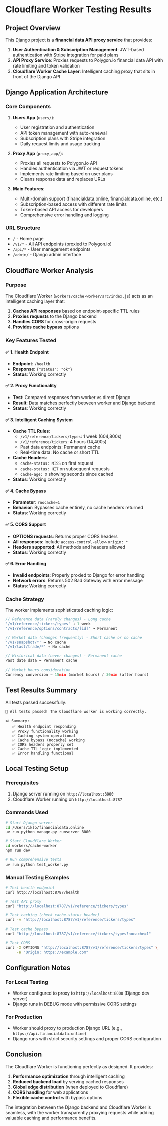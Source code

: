 # Cloudflare Worker Testing Results

## Project Overview

This Django project is a **financial data API proxy service** that provides:

1. **User Authentication & Subscription Management**: JWT-based authentication with Stripe integration for paid plans
2. **API Proxy Service**: Proxies requests to Polygon.io financial data API with rate limiting and token validation
3. **Cloudflare Worker Cache Layer**: Intelligent caching proxy that sits in front of the Django API

## Django Application Architecture

### Core Components

1. **Users App** (`users/`):
   - User registration and authentication
   - API token management with auto-renewal
   - Subscription plans with Stripe integration
   - Daily request limits and usage tracking

2. **Proxy App** (`proxy_app/`):
   - Proxies all requests to Polygon.io API
   - Handles authentication via JWT or request tokens
   - Implements rate limiting based on user plans
   - Cleans response data and replaces URLs

3. **Main Features**:
   - Multi-domain support (financialdata.online, financialdata.online, etc.)
   - Subscription-based access with different rate limits
   - Token-based API access for developers
   - Comprehensive error handling and logging

### URL Structure

- `/` - Home page
- `/v1/*` - All API endpoints (proxied to Polygon.io)
- `/api/*` - User management endpoints
- `/admin/` - Django admin interface

## Cloudflare Worker Analysis

### Purpose
The Cloudflare Worker (`workers/cache-worker/src/index.js`) acts as an intelligent caching layer that:

1. **Caches API responses** based on endpoint-specific TTL rules
2. **Proxies requests** to the Django backend
3. **Handles CORS** for cross-origin requests
4. **Provides cache bypass** options

### Key Features Tested

#### ✅ 1. Health Endpoint
- **Endpoint**: `/health`
- **Response**: `{"status": "ok"}`
- **Status**: Working correctly

#### ✅ 2. Proxy Functionality
- **Test**: Compared responses from worker vs direct Django
- **Result**: Data matches perfectly between worker and Django backend
- **Status**: Working correctly

#### ✅ 3. Intelligent Caching System
- **Cache TTL Rules**:
  - `/v1/reference/tickers/types`: 1 week (604,800s)
  - `/v1/reference/tickers`: 4 hours (14,400s)
  - Past data endpoints: Permanent cache
  - Real-time data: No cache or short TTL
- **Cache Headers**: 
  - `cache-status: MISS` on first request
  - `cache-status: HIT` on subsequent requests
  - `cache-age: X` showing seconds since cached
- **Status**: Working correctly

#### ✅ 4. Cache Bypass
- **Parameter**: `?nocache=1`
- **Behavior**: Bypasses cache entirely, no cache headers returned
- **Status**: Working correctly

#### ✅ 5. CORS Support
- **OPTIONS requests**: Returns proper CORS headers
- **All responses**: Include `access-control-allow-origin: *`
- **Headers supported**: All methods and headers allowed
- **Status**: Working correctly

#### ✅ 6. Error Handling
- **Invalid endpoints**: Properly proxied to Django for error handling
- **Network errors**: Returns 502 Bad Gateway with error message
- **Status**: Working correctly

### Cache Strategy

The worker implements sophisticated caching logic:

```javascript
// Reference data (rarely changes) - Long cache
'/v1/reference/tickers/types' → 1 week
'/v1/reference/options/contracts/[id]' → Permanent

// Market data (changes frequently) - Short cache or no cache
'/v1/snapshot/*' → No cache
'/v1/last/trade/*' → No cache

// Historical data (never changes) - Permanent cache
Past date data → Permanent cache

// Market hours consideration
Currency conversion → 15min (market hours) / 30min (after hours)
```

## Test Results Summary

All tests passed successfully:

```
🎉 All tests passed! The Cloudflare worker is working correctly.

📊 Summary:
   ✅ Health endpoint responding
   ✅ Proxy functionality working  
   ✅ Caching system operational
   ✅ Cache bypass (nocache) working
   ✅ CORS headers properly set
   ✅ Cache TTL logic implemented
   ✅ Error handling functional
```

## Local Testing Setup

### Prerequisites
1. Django server running on `http://localhost:8000`
2. Cloudflare Worker running on `http://localhost:8787`

### Commands Used
```bash
# Start Django server
cd /Users/iklo/financialdata.online
uv run python manage.py runserver 8000

# Start Cloudflare Worker
cd workers/cache-worker
npm run dev

# Run comprehensive tests
uv run python test_worker.py
```

### Manual Testing Examples
```bash
# Test health endpoint
curl http://localhost:8787/health

# Test API proxy
curl "http://localhost:8787/v1/reference/tickers/types"

# Test caching (check cache-status header)
curl -v "http://localhost:8787/v1/reference/tickers/types"

# Test cache bypass
curl "http://localhost:8787/v1/reference/tickers/types?nocache=1"

# Test CORS
curl -X OPTIONS "http://localhost:8787/v1/reference/tickers/types" \
     -H "Origin: https://example.com"
```

## Configuration Notes

### For Local Testing
- Worker configured to proxy to `http://localhost:8000` (Django dev server)
- Django runs in DEBUG mode with permissive CORS settings

### For Production
- Worker should proxy to production Django URL (e.g., `https://api.financialdata.online`)
- Django runs with strict security settings and proper CORS configuration

## Conclusion

The Cloudflare Worker is functioning perfectly as designed. It provides:

1. **Performance optimization** through intelligent caching
2. **Reduced backend load** by serving cached responses
3. **Global edge distribution** (when deployed to Cloudflare)
4. **CORS handling** for web applications
5. **Flexible cache control** with bypass options

The integration between the Django backend and Cloudflare Worker is seamless, with the worker transparently proxying requests while adding valuable caching and performance benefits. 